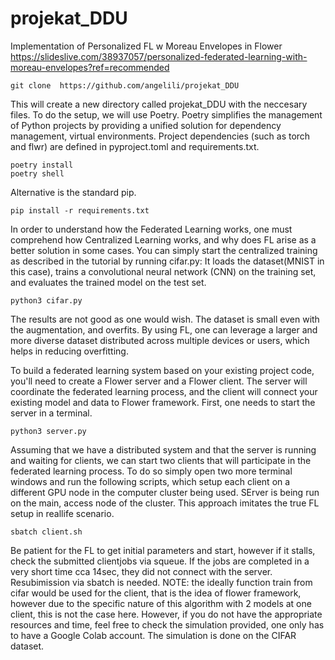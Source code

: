 # projekat_DDU
Implementation of Personalized FL w Moreau Envelopes in Flower
https://slideslive.com/38937057/personalized-federated-learning-with-moreau-envelopes?ref=recommended
```
git clone  https://github.com/angelili/projekat_DDU   
```
This will create a new directory called projekat_DDU with the neccesary files.
 To do the setup, we will use Poetry. Poetry simplifies the management of Python projects by providing a unified solution for dependency management, virtual environments. 
Project dependencies (such as torch and flwr) are defined in pyproject.toml and requirements.txt.
```
poetry install
poetry shell
```
Alternative is the standard pip.
```
pip install -r requirements.txt
```
In order to understand how the Federated Learning works, one must comprehend how Centralized Learning works,
and why does FL arise as a better solution in some cases. 
You can simply start the centralized training as described in the tutorial by running cifar.py:
It loads the dataset(MNIST in this case), trains a convolutional neural network (CNN) on the training set, and evaluates the trained model on the test set.
```
python3 cifar.py
```
The results are not good as one would wish. The dataset is small even with the augmentation, and overfits. By using FL, one can leverage a larger and more diverse dataset distributed across multiple devices or users, which helps in reducing overfitting.

To build a federated learning system based on your existing project code, you'll need to create a Flower server and a Flower client. The server will coordinate the federated learning process, and the client will connect your existing model and data to Flower framework.
First, one needs to start the server in a terminal.
```
python3 server.py
```
Assuming that we have a distributed system and that the server is running and waiting for clients, we can start two clients that will participate in the federated learning process. To do so simply open two more terminal windows and run the following scripts, which setup each client on a different GPU node in the computer cluster being used. SErver is being run on the main, access node of the cluster. This approach imitates the true FL setup in reallife scenario.
 ```
 sbatch client.sh
```
Be patient for the FL to get initial parameters and start, however if it stalls, check the submitted clientjobs via squeue.
If the jobs are completed in a very short time cca 14sec, they did not connect with the server. Resubimission via sbatch is needed.
NOTE: the ideally function train from cifar would be used for the client, that is the idea of flower framework, however due to the specific nature of this algorithm with 2 models at one client, this is not the case here.
However, if you do not have the appropriate resources and time, feel free to check the simulation provided, one only has to have a Google Colab account. The simulation is done on the CIFAR dataset.
